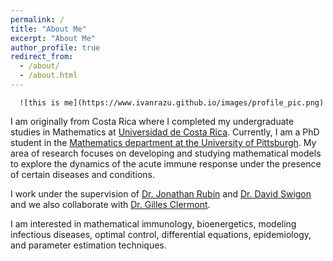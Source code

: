 ```yaml
---
permalink: /
title: "About Me"
excerpt: "About Me"
author_profile: true
redirect_from: 
  - /about/
  - /about.html
---
```


      ![this is me](https://www.ivanrazu.github.io/images/profile_pic.png)
    
I am originally from Costa Rica where I completed my undergraduate studies in Mathematics at [Universidad de Costa Rica](https://www.ucr.ac.cr/). Currently, I am a PhD student in the [Mathematics department at the University of Pittsburgh](https://www.mathematics.pitt.edu/). My area of research focuses on developing and studying mathematical models to explore the dynamics of the acute immune response under the presence of certain diseases and conditions. 

I work under the supervision of [Dr. Jonathan Rubin](http://www.math.pitt.edu/~rubin/) and [Dr. David Swigon](http://www.math.pitt.edu/~swigon/) and we also collaborate with [Dr. Gilles Clermont](http://www.ccm.pitt.edu/directory/profile/gilles-clermont). 

I am interested in mathematical immunology, bioenergetics, modeling infectious diseases, optimal control, differential equations, epidemiology, and parameter estimation techniques. 






